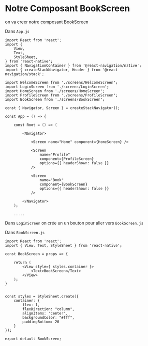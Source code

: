 # Notre Composant BookScreen

on va creer notre composant BookScreen


Dans `App.js`

    import React from 'react';
    import { 
        View, 
        Text, 
        StyleSheet, 
    } from 'react-native';
    import { NavigationContainer } from '@react-navigation/native';
    import { createStackNavigator, Header } from '@react-navigation/stack';

    import WelcomeScreen from './screens/WelcomeScreen';
    import LoginScreen from './screens/LoginScreen';
    import HomeScreen from './screens/HomeScreen';
    import ProfileScreen from './screens/ProfileScreen';
    import BookScreen from './screens/BookScreen';

    const { Navigator, Screen } = createStackNavigator();

    const App = () => {

        const Root = () => (

            <Navigator>

                <Screen name="Home" component={HomeScreen} />

                <Screen 
                    name="Profile" 
                    component={ProfileScreen} 
                    options={{ headerShown: false }}  
                />

                <Screen 
                    name="Book" 
                    component={BookScreen}
                    options={{ headerShown: false }} 
                />

            </Navigator>
        );

        .....

Dans `LoginScreen` on crée un un bouton pour aller vers `BookScreen.js`

Dans `BookScreen.js`

    import React from 'react';
    import { View, Text, StyleSheet } from 'react-native';

    const BookScreen = props => {

        return (
            <View style={ styles.container }>
                <Text>BookScreen</Text>
            </View>
        );
    }


    const styles = StyleSheet.create({
        container: {
            flex: 1,
            flexDirection: "column",
            alignItems: "center",
            backgroundColor: "#fff",
            paddingBottom: 20
        }
    });

    export default BookScreen;